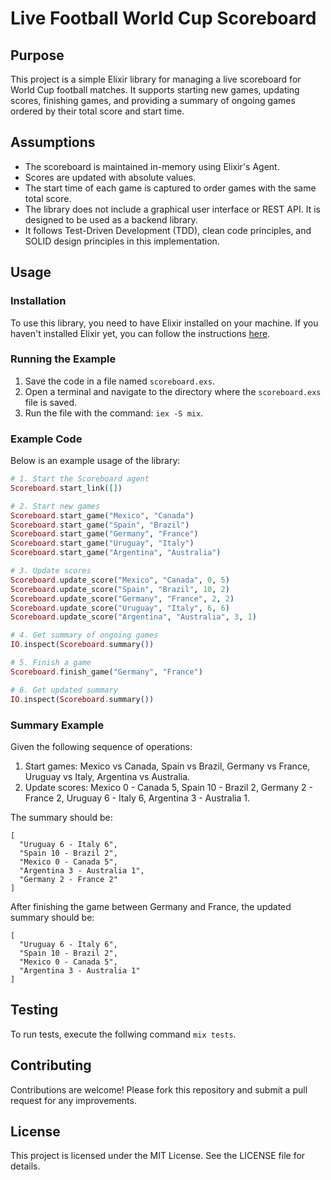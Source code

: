 # Live Football World Cup Scoreboard

## Purpose

This project is a simple Elixir library for managing a live scoreboard for World Cup football matches. It supports starting new games, updating scores, finishing games, and providing a summary of ongoing games ordered by their total score and start time.

## Assumptions

- The scoreboard is maintained in-memory using Elixir's Agent.
- Scores are updated with absolute values.
- The start time of each game is captured to order games with the same total score.
- The library does not include a graphical user interface or REST API. It is designed to be used as a backend library.
- It follows Test-Driven Development (TDD), clean code principles, and SOLID design principles in this implementation.

## Usage

### Installation

To use this library, you need to have Elixir installed on your machine. If you haven't installed Elixir yet, you can follow the instructions [here](https://elixir-lang.org/install.html).

### Running the Example

1. Save the code in a file named `scoreboard.exs`.
2. Open a terminal and navigate to the directory where the `scoreboard.exs` file is saved.
3. Run the file with the command: `iex -S mix`.

### Example Code

Below is an example usage of the library:

```elixir
# 1. Start the Scoreboard agent
Scoreboard.start_link([])

# 2. Start new games
Scoreboard.start_game("Mexico", "Canada")
Scoreboard.start_game("Spain", "Brazil")
Scoreboard.start_game("Germany", "France")
Scoreboard.start_game("Uruguay", "Italy")
Scoreboard.start_game("Argentina", "Australia")

# 3. Update scores
Scoreboard.update_score("Mexico", "Canada", 0, 5)
Scoreboard.update_score("Spain", "Brazil", 10, 2)
Scoreboard.update_score("Germany", "France", 2, 2)
Scoreboard.update_score("Uruguay", "Italy", 6, 6)
Scoreboard.update_score("Argentina", "Australia", 3, 1)

# 4. Get summary of ongoing games
IO.inspect(Scoreboard.summary())

# 5. Finish a game
Scoreboard.finish_game("Germany", "France")

# 6. Get updated summary
IO.inspect(Scoreboard.summary())
```

### Summary Example

Given the following sequence of operations:

1. Start games: Mexico vs Canada, Spain vs Brazil, Germany vs France, Uruguay vs Italy, Argentina vs Australia.
2. Update scores: Mexico 0 - Canada 5, Spain 10 - Brazil 2, Germany 2 - France 2, Uruguay 6 - Italy 6, Argentina 3 - Australia 1.

The summary should be:

```
[
  "Uruguay 6 - Italy 6",
  "Spain 10 - Brazil 2",
  "Mexico 0 - Canada 5",
  "Argentina 3 - Australia 1",
  "Germany 2 - France 2"
]
```

After finishing the game between Germany and France, the updated summary should be:

```
[
  "Uruguay 6 - Italy 6",
  "Spain 10 - Brazil 2",
  "Mexico 0 - Canada 5",
  "Argentina 3 - Australia 1"
]
```

## Testing

To run tests, execute the follwing command `mix tests`.

## Contributing

Contributions are welcome! Please fork this repository and submit a pull request for any improvements.

## License

This project is licensed under the MIT License. See the LICENSE file for details.
